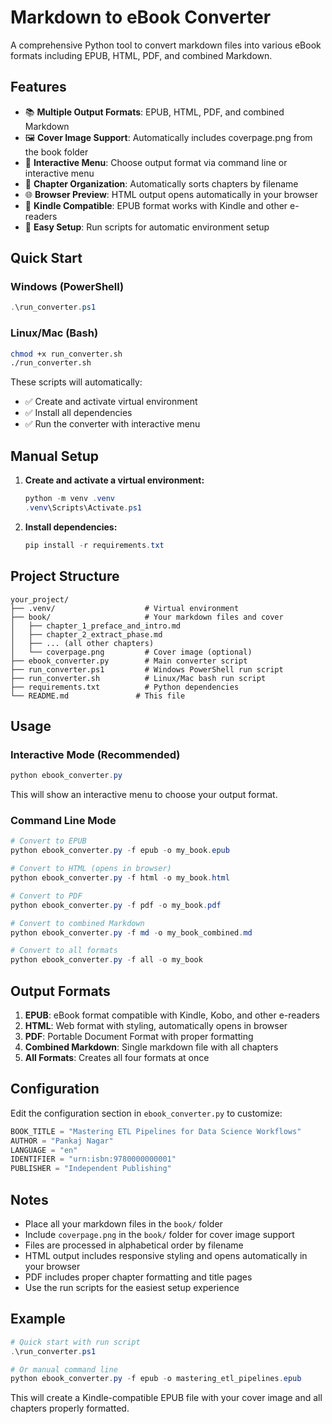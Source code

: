 # Markdown to eBook Converter

A comprehensive Python tool to convert markdown files into various eBook formats including EPUB, HTML, PDF, and combined Markdown.

## Features

- 📚 **Multiple Output Formats**: EPUB, HTML, PDF, and combined Markdown
- 🖼️ **Cover Image Support**: Automatically includes coverpage.png from the book folder
- 🎯 **Interactive Menu**: Choose output format via command line or interactive menu
- 📖 **Chapter Organization**: Automatically sorts chapters by filename
- 🌐 **Browser Preview**: HTML output opens automatically in your browser
- 📱 **Kindle Compatible**: EPUB format works with Kindle and other e-readers
- 🚀 **Easy Setup**: Run scripts for automatic environment setup

## Quick Start

### Windows (PowerShell)
```powershell
.\run_converter.ps1
```

### Linux/Mac (Bash)
```bash
chmod +x run_converter.sh
./run_converter.sh
```

These scripts will automatically:
- ✅ Create and activate virtual environment
- ✅ Install all dependencies
- ✅ Run the converter with interactive menu

## Manual Setup

1. **Create and activate a virtual environment:**
   ```powershell
   python -m venv .venv
   .venv\Scripts\Activate.ps1
   ```

2. **Install dependencies:**
   ```powershell
   pip install -r requirements.txt
   ```

## Project Structure

```
your_project/
├── .venv/                    # Virtual environment
├── book/                     # Your markdown files and cover
│   ├── chapter_1_preface_and_intro.md
│   ├── chapter_2_extract_phase.md
│   ├── ... (all other chapters)
│   └── coverpage.png         # Cover image (optional)
├── ebook_converter.py        # Main converter script
├── run_converter.ps1         # Windows PowerShell run script
├── run_converter.sh          # Linux/Mac bash run script
├── requirements.txt          # Python dependencies
└── README.md               # This file
```

## Usage

### Interactive Mode (Recommended)
```powershell
python ebook_converter.py
```
This will show an interactive menu to choose your output format.

### Command Line Mode
```powershell
# Convert to EPUB
python ebook_converter.py -f epub -o my_book.epub

# Convert to HTML (opens in browser)
python ebook_converter.py -f html -o my_book.html

# Convert to PDF
python ebook_converter.py -f pdf -o my_book.pdf

# Convert to combined Markdown
python ebook_converter.py -f md -o my_book_combined.md

# Convert to all formats
python ebook_converter.py -f all -o my_book
```

## Output Formats

1. **EPUB**: eBook format compatible with Kindle, Kobo, and other e-readers
2. **HTML**: Web format with styling, automatically opens in browser
3. **PDF**: Portable Document Format with proper formatting
4. **Combined Markdown**: Single markdown file with all chapters
5. **All Formats**: Creates all four formats at once

## Configuration

Edit the configuration section in `ebook_converter.py` to customize:

```python
BOOK_TITLE = "Mastering ETL Pipelines for Data Science Workflows"
AUTHOR = "Pankaj Nagar"
LANGUAGE = "en"
IDENTIFIER = "urn:isbn:9780000000001"
PUBLISHER = "Independent Publishing"
```

## Notes

- Place all your markdown files in the `book/` folder
- Include `coverpage.png` in the `book/` folder for cover image support
- Files are processed in alphabetical order by filename
- HTML output includes responsive styling and opens automatically in your browser
- PDF includes proper chapter formatting and title pages
- Use the run scripts for the easiest setup experience

## Example

```powershell
# Quick start with run script
.\run_converter.ps1

# Or manual command line
python ebook_converter.py -f epub -o mastering_etl_pipelines.epub
```

This will create a Kindle-compatible EPUB file with your cover image and all chapters properly formatted. 